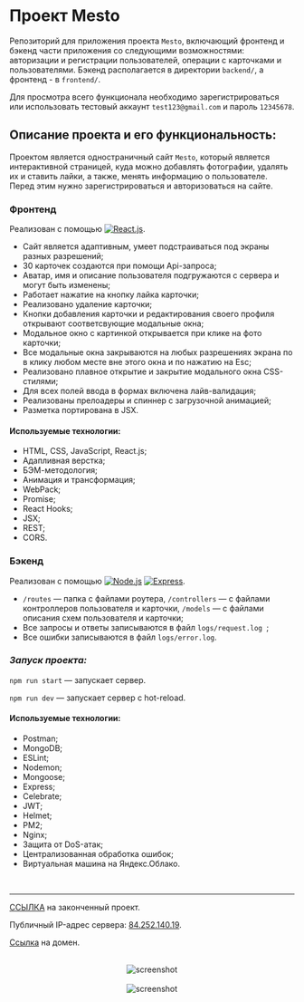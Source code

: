 # **Проект Mesto**

Репозиторий для приложения проекта `Mesto`, включающий фронтенд и бэкенд части приложения со следующими возможностями: авторизации и регистрации пользователей, операции с карточками и пользователями. Бэкенд располагается в директории `backend/`, а фронтенд - в `frontend/`.

Для просмотра всего функционала необходимо зарегистрироваться или использовать тестовый аккаунт `test123@gmail.com` и пароль `12345678`.

## **Описание проекта и его функциональность:**

Проектом является одностраничный сайт `Mesto`, который является интерактивной страницей, куда можно добавлять фотографии, удалять их и ставить лайки, а также, менять информацию о пользователе. Перед этим нужно зарегистрироваться и авторизоваться на сайте.

### **Фронтенд**

Реализован с помощью [![React.js](https://img.shields.io/badge/React.js-391468?style=flat&logo=React)](https://reactjs.org/).

* Сайт является адаптивным, умеет подстраиваться под экраны разных разрешений;
* 30 карточек создаются при помощи Api-запроса;
* Аватар, имя и описание пользователя подгружаются с сервера и могут быть изменены;
* Работает нажатие на кнопку лайка карточки;
* Реализовано удаление карточки;
* Кнопки добавления карточки и редактирования своего профиля открывают соответсвующие модальные окна;
* Модальное окно с картинкой открывается при клике на фото карточки;
* Все модальные окна закрываются на любых разрешениях экрана по в клику любом месте вне этого окна и по нажатию на Esc;
* Реализовано плавное открытие и закрытие модального окна CSS-стилями;
* Для всех полей ввода в формах включена лайв-валидация;
* Реализованы прелоадеры и спиннер с загрузочной анимацией;
* Разметка портирована в JSX.

#### Используемые технологии:

* HTML, CSS, JavaScript, React.js;
* Адапливная верстка;
* БЭМ-методология;
* Анимация и трансформация;
* WebPack;
* Promise;
* React Hooks;
* JSX;
* REST;
* CORS.

### **Бэкенд**

Рeализован с помощью [![Node.js](https://img.shields.io/badge/Node.js-391468?style=flat&logo=node.js)](https://nodejs.org/en/) [![Express](https://img.shields.io/badge/Express-391468?style=flat&logo=express)](https://expressjs.com/).

* `/routes` — папка с файлами роутера, `/controllers` — с файлами контроллеров пользователя и карточки, `/models` — с файлами описания схем пользователя и карточки;
* Все запросы и ответы записываются в файл `logs/request.log
`;
* Все ошибки записываются в файл `logs/error.log`.

### _Запуск проекта:_

`npm run start` — запускает сервер.

`npm run dev` — запускает сервер с hot-reload.

#### Используемые технологии:

* Postman;
* MongoDB;
* ESLint;
* Nodemon;
* Mongoose;
* Express;
* Celebrate;
* JWT;
* Helmet;
* PM2;
* Nginx;
* Защита от DoS-атак;
* Централизованная обработка ошибок;
* Виртуальная машина на Яндекс.Облако.

<br>

---

[ССЫЛКА](https://api.domainname.zone.nomoredomains.icu/ "Проект Mesto") на законченный проект.

Публичный IP-адрес сервера: [84.252.140.19](https://84.252.140.19/ "https://84.252.140.19/").

[Ссылка](https://api.api.domainname.zone.nomoredomains.icu/ "Проект Mesto") на домен.

<br>

<div align="center">
  <img src="https://i.postimg.cc/9QwgfdGQ/image.png" alt="screenshot" />
</div>

<br>

<div align="center">
  <img src="https://i.postimg.cc/mrf4Z21K/image.png" alt="screenshot" />
</div>
